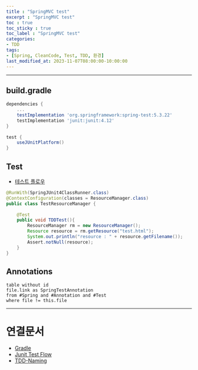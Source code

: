 ```yaml
---
title : "SpringMVC test"
excerpt : "SpringMVC test"
toc : true
toc_sticky : true
toc_label : "SpringMVC test"
categories:
- TDD
tags:
- [Spring, CleanCode, Test, TDD, 환경]
last_modified_at: 2023-11-07T08:00:00-10:00:00
---
```

  
---
  
## build.gradle
  
```groovy
dependencies {  
	...
    testImplementation 'org.springframework:spring-test:5.3.22'  
    testImplementation 'junit:junit:4.12'  
}  
  
test {  
    useJUnitPlatform()  
}
```
  
## Test
- [테스트 플로우](../../test/test-Junit-Test-Flow)
  
```java
@RunWith(SpringJUnit4ClassRunner.class)  
@ContextConfiguration(classes = ResourceManager.class)  
public class TestResourceManager {  
  
    @Test  
    public void TDDTest(){  
        ResourceManager rm = new ResourceManager();  
        Resource resource = rm.getResource("test.html");  
        System.out.println("resource : " + resource.getFilename());  
        Assert.notNull(resource);  
    }  
}

```
  
## Annotations
  
```dataview
table without id
file.link as SpringTestAnnotation
from #Spring and #Annotation and #Test 
where file != this.file
```

---
  
# 연결문서
- [Gradle](../../build/build-Gradle)
- [Junit Test Flow](../../test/test-Junit-Test-Flow)
- [TDD-Naming](../../tdd/tdd-TDD-Naming)